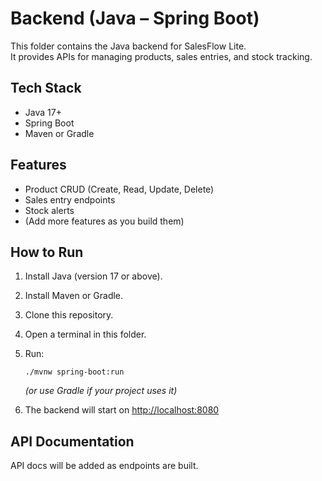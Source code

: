 # Backend (Java – Spring Boot)

This folder contains the Java backend for SalesFlow Lite.  
It provides APIs for managing products, sales entries, and stock tracking.

## Tech Stack
- Java 17+
- Spring Boot
- Maven or Gradle

## Features
- Product CRUD (Create, Read, Update, Delete)
- Sales entry endpoints
- Stock alerts
- (Add more features as you build them)

## How to Run

1. Install Java (version 17 or above).
2. Install Maven or Gradle.
3. Clone this repository.
4. Open a terminal in this folder.
5. Run:

   ```
   ./mvnw spring-boot:run
   ```
   *(or use Gradle if your project uses it)*

6. The backend will start on [http://localhost:8080](http://localhost:8080)

## API Documentation

API docs will be added as endpoints are built.
